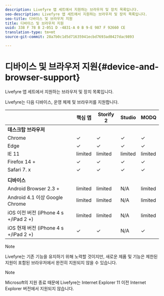```yaml
---
description: Livefyre 앱 세트에서 지원하는 브라우저 및 장치 목록입니다.
seo-description: Livefyre 앱 세트에서 지원하는 브라우저 및 장치 목록입니다.
seo-title: 디바이스 및 브라우저 지원
title: 디바이스 및 브라우저 지원
uuid: 338 F 78 B 2-051 D -4831-A 0 B 9-E 987 F 92660 CE
translation-type: tm+mt
source-git-commit: 28a7b0c1d5d71635941ecbd7693ad0427dac9893

---
```



# 디바이스 및 브라우저 지원{#device-and-browser-support}

Livefyre 앱 세트에서 지원하는 브라우저 및 장치 목록입니다.

Livefyre는 다음 디바이스, 운영 체제 및 브라우저를 지원합니다.

|  | 핵심 앱 | Storify 2 | Studio | MODQ |
|---|---|---|---|---|
| **데스크탑 브라우저** |  |  |  |  |
| Chrome | ✓ | ✓ | ✓ | ✓ |
| Edge | ✓ | ✓ | ✓ | ✓ |
| IE 11 | limited | limited | limited | limited |
| Firefox 14 + | ✓ | ✓ | ✓ | ✓ |
| Safari 7. x | ✓ | ✓ | ✓ | ✓ |
|  |  |  |  |  |
| **디바이스** |  |  |  |  |
| Android Browser 2.3 + | limited | limited | N/A | limited |
| Android 4.1 이상 Google Chrome | limited | limited | N/A | limited |
| iOS 이전 버전 (iPhone 4 s +/iPad 2 +) | limited | limited | N/A | limited |
| iOS 현재 버전 (iPhone 4 s +/iPad 2 +) | ✓ | ✓ | N/A | ✓ |

>[!NOTE]
>
>Livefyre는 기존 기능을 유지하기 위해 노력할 것이지만, 새로운 제품 및 기능은 제한된 지원이 포함된 브라우저에서 완전히 지원되지 않을 수 있습니다.

>[!NOTE]
>
>Microsoft의 지원 종료 때문에 Livefyre는 Internet Explorer 11 이전 Internet Explorer 버전에서 지원되지 않습니다.

